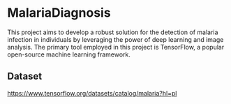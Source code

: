 # MalariaDiagnosis
This project aims to develop a robust solution for the detection of malaria infection in individuals by leveraging the power of deep learning and image analysis. The primary tool employed in this project is TensorFlow, a popular open-source machine learning framework.

## Dataset
https://www.tensorflow.org/datasets/catalog/malaria?hl=pl
